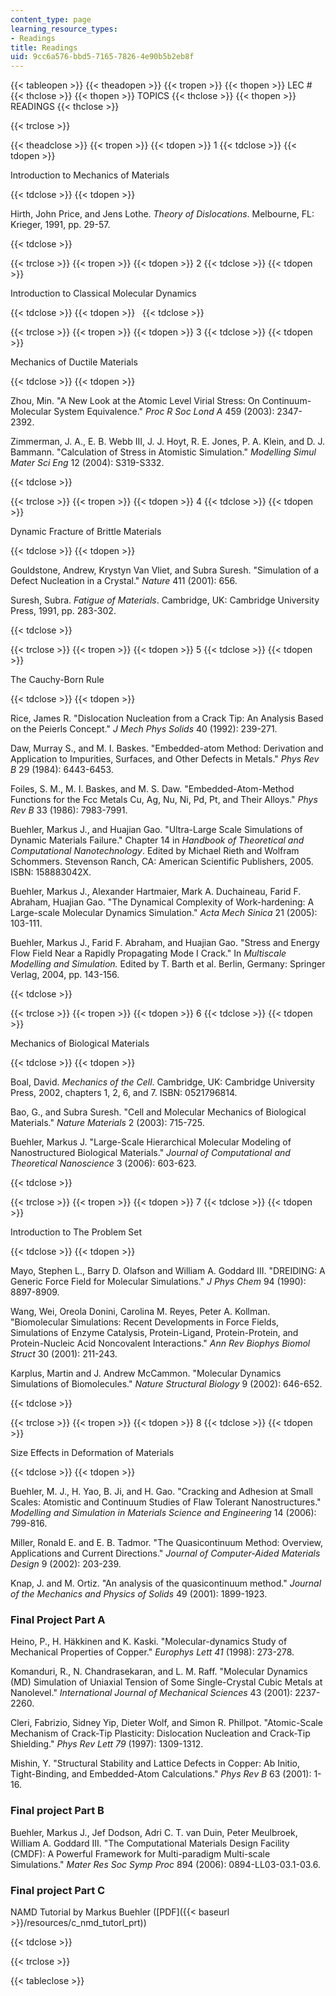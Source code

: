 ```yaml
---
content_type: page
learning_resource_types:
- Readings
title: Readings
uid: 9cc6a576-bbd5-7165-7826-4e90b5b2eb8f
---
```


{{< tableopen >}}
{{< theadopen >}}
{{< tropen >}}
{{< thopen >}}
LEC #
{{< thclose >}}
{{< thopen >}}
TOPICS
{{< thclose >}}
{{< thopen >}}
READINGS
{{< thclose >}}

{{< trclose >}}

{{< theadclose >}}
{{< tropen >}}
{{< tdopen >}}
1
{{< tdclose >}}
{{< tdopen >}}


Introduction to Mechanics of Materials


{{< tdclose >}}
{{< tdopen >}}


Hirth, John Price, and Jens Lothe. _Theory of Dislocations_. Melbourne, FL: Krieger, 1991, pp. 29-57.


{{< tdclose >}}

{{< trclose >}}
{{< tropen >}}
{{< tdopen >}}
2
{{< tdclose >}}
{{< tdopen >}}


Introduction to Classical Molecular Dynamics


{{< tdclose >}}
{{< tdopen >}}
 
{{< tdclose >}}

{{< trclose >}}
{{< tropen >}}
{{< tdopen >}}
3
{{< tdclose >}}
{{< tdopen >}}


Mechanics of Ductile Materials


{{< tdclose >}}
{{< tdopen >}}


Zhou, Min. "A New Look at the Atomic Level Virial Stress: On Continuum-Molecular System Equivalence." _Proc R Soc Lond_ _A_ 459 (2003): 2347-2392.

Zimmerman, J. A., E. B. Webb III, J. J. Hoyt, R. E. Jones, P. A. Klein, and D. J. Bammann. "Calculation of Stress in Atomistic Simulation." _Modelling Simul Mater Sci Eng_ 12 (2004): S319-S332.


{{< tdclose >}}

{{< trclose >}}
{{< tropen >}}
{{< tdopen >}}
4
{{< tdclose >}}
{{< tdopen >}}


Dynamic Fracture of Brittle Materials


{{< tdclose >}}
{{< tdopen >}}


Gouldstone, Andrew, Krystyn Van Vliet, and Subra Suresh. "Simulation of a Defect Nucleation in a Crystal." _Nature_ 411 (2001): 656.

Suresh, Subra. _Fatigue of Materials_. Cambridge, UK: Cambridge University Press, 1991, pp. 283-302.


{{< tdclose >}}

{{< trclose >}}
{{< tropen >}}
{{< tdopen >}}
5
{{< tdclose >}}
{{< tdopen >}}


The Cauchy-Born Rule


{{< tdclose >}}
{{< tdopen >}}


Rice, James R. "Dislocation Nucleation from a Crack Tip: An Analysis Based on the Peierls Concept." _J Mech Phys Solids_ 40 (1992): 239-271.

Daw, Murray S., and M. I. Baskes. "Embedded-atom Method: Derivation and Application to Impurities, Surfaces, and Other Defects in Metals." _Phys Rev B_ 29 (1984): 6443-6453.

Foiles, S. M., M. I. Baskes, and M. S. Daw. "Embedded-Atom-Method Functions for the Fcc Metals Cu, Ag, Nu, Ni, Pd, Pt, and Their Alloys." _Phys Rev B_ 33 (1986): 7983-7991.

Buehler, Markus J., and Huajian Gao. "Ultra-Large Scale Simulations of Dynamic Materials Failure." Chapter 14 in _Handbook of Theoretical and Computational Nanotechnology_. Edited by Michael Rieth and Wolfram Schommers. Stevenson Ranch, CA: American Scientific Publishers, 2005. ISBN: 158883042X.

Buehler, Markus J., Alexander Hartmaier, Mark A. Duchaineau, Farid F. Abraham, Huajian Gao. "The Dynamical Complexity of Work-hardening: A Large-scale Molecular Dynamics Simulation." _Acta Mech Sinica_ 21 (2005): 103-111.

Buehler, Markus J., Farid F. Abraham, and Huajian Gao. "Stress and Energy Flow Field Near a Rapidly Propagating Mode I Crack." In _Multiscale Modelling and Simulation._ Edited by T. Barth et al. Berlin, Germany: Springer Verlag, 2004, pp. 143-156.


{{< tdclose >}}

{{< trclose >}}
{{< tropen >}}
{{< tdopen >}}
6
{{< tdclose >}}
{{< tdopen >}}


Mechanics of Biological Materials


{{< tdclose >}}
{{< tdopen >}}


Boal, David. _Mechanics of the Cell_. Cambridge, UK: Cambridge University Press, 2002, chapters 1, 2, 6, and 7. ISBN: 0521796814.

Bao, G., and Subra Suresh. "Cell and Molecular Mechanics of Biological Materials." _Nature Materials_ 2 (2003): 715-725.

Buehler, Markus J. "Large-Scale Hierarchical Molecular Modeling of Nanostructured Biological Materials." _Journal of Computational and Theoretical Nanoscience_ 3 (2006): 603-623.


{{< tdclose >}}

{{< trclose >}}
{{< tropen >}}
{{< tdopen >}}
7
{{< tdclose >}}
{{< tdopen >}}


Introduction to The Problem Set


{{< tdclose >}}
{{< tdopen >}}


Mayo, Stephen L., Barry D. Olafson and William A. Goddard III. "DREIDING: A Generic Force Field for Molecular Simulations." _J Phys Chem_ 94 (1990): 8897-8909.

Wang, Wei, Oreola Donini, Carolina M. Reyes, Peter A. Kollman. "Biomolecular Simulations: Recent Developments in Force Fields, Simulations of Enzyme Catalysis, Protein-Ligand, Protein-Protein, and Protein-Nucleic Acid Noncovalent Interactions." _Ann Rev Biophys Biomol Struct_ 30 (2001): 211-243.

Karplus, Martin and J. Andrew McCammon. "Molecular Dynamics Simulations of Biomolecules." _Nature Structural Biology_ 9 (2002): 646-652.


{{< tdclose >}}

{{< trclose >}}
{{< tropen >}}
{{< tdopen >}}
8
{{< tdclose >}}
{{< tdopen >}}


Size Effects in Deformation of Materials


{{< tdclose >}}
{{< tdopen >}}


Buehler, M. J., H. Yao, B. Ji, and H. Gao. "Cracking and Adhesion at Small Scales: Atomistic and Continuum Studies of Flaw Tolerant Nanostructures." _Modelling and Simulation in Materials Science and Engineering_ 14 (2006): 799-816.

Miller, Ronald E. and E. B. Tadmor. "The Quasicontinuum Method: Overview, Applications and Current Directions." _Journal of Computer-Aided Materials Design_ 9 (2002): 203-239.

Knap, J. and M. Ortiz. "An analysis of the quasicontinuum method." _Journal of the Mechanics and Physics of Solids_ 49 (2001): 1899-1923.

### Final Project Part A

Heino, P., H. Häkkinen and K. Kaski. "Molecular-dynamics Study of Mechanical Properties of Copper." _Europhys Lett 41_ (1998): 273-278.

Komanduri, R., N. Chandrasekaran, and L. M. Raff. "Molecular Dynamics (MD) Simulation of Uniaxial Tension of Some Single-Crystal Cubic Metals at Nanolevel." _International Journal of Mechanical Sciences_ 43 (2001): 2237-2260.

Cleri, Fabrizio, Sidney Yip, Dieter Wolf, and Simon R. Phillpot. "Atomic-Scale Mechanism of Crack-Tip Plasticity: Dislocation Nucleation and Crack-Tip Shielding." _Phys Rev Lett 79_ (1997): 1309-1312.

Mishin, Y. "Structural Stability and Lattice Defects in Copper: Ab Initio, Tight-Binding, and Embedded-Atom Calculations." _Phys Rev_ _B_ 63 (2001): 1-16.

### Final project Part B

Buehler, Markus J., Jef Dodson, Adri C. T. van Duin, Peter Meulbroek, William A. Goddard III. "The Computational Materials Design Facility (CMDF): A Powerful Framework for Multi-paradigm Multi-scale Simulations." _Mater Res Soc Symp Proc_ 894 (2006): 0894-LL03-03.1-03.6.

### Final project Part C

NAMD Tutorial by Markus Buehler ([PDF]({{< baseurl >}}/resources/c_nmd_tutorl_prt))


{{< tdclose >}}

{{< trclose >}}

{{< tableclose >}}